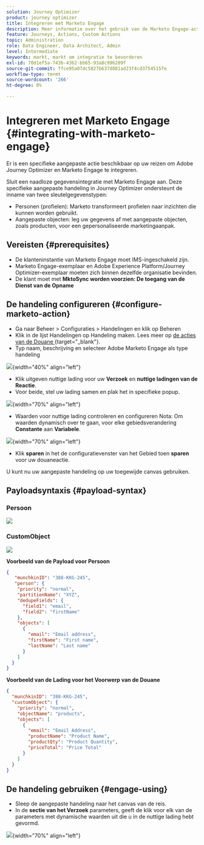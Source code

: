 ```yaml
---
solution: Journey Optimizer
product: journey optimizer
title: Integreren met Marketo Engage
description: Meer informatie over het gebruik van de Marketo Engage-actie
feature: Journeys, Actions, Custom Actions
topic: Administration
role: Data Engineer, Data Architect, Admin
level: Intermediate
keywords: markt, markt om integratie te bevorderen
exl-id: 70d1ef5a-743b-4362-bb65-93a8c996209f
source-git-commit: ffce95a074c5827b637d081ad23f4cd3754515fe
workflow-type: tm+mt
source-wordcount: '266'
ht-degree: 0%

---
```


# Integreren met Marketo Engage {#integrating-with-marketo-engage}

Er is een specifieke aangepaste actie beschikbaar op uw reizen om Adobe Journey Optimizer en Marketo Engage te integreren.

Sluit een naadloze gegevensintegratie met Marketo Engage aan. Deze specifieke aangepaste handeling in Journey Optimizer ondersteunt de inname van twee sleutelgegevenstypen:

* Personen (profielen): Marketo transformeert profielen naar inzichten die kunnen worden gebruikt.
* Aangepaste objecten: leg uw gegevens af met aangepaste objecten, zoals producten, voor een gepersonaliseerde marketingaanpak.

## Vereisten {#prerequisites}

* De klanteninstantie van Marketo Engage moet IMS-ingeschakeld zijn.
* Marketo Engage-exemplaar en Adobe Experience Platform/Journey Optimizer-exemplaar moeten zich binnen dezelfde organisatie bevinden.
* De klant moet met **MktoSync worden voorzien: De toegang van de Dienst van de Opname**

## De handeling configureren {#configure-marketo-action}

* Ga naar Beheer > Configuraties > Handelingen en klik op Beheren
* Klik in de lijst Handelingen op Handeling maken. Lees meer op [ de acties van de Douane ](../building-journeys/using-custom-actions.md){target="_blank"}.
* Typ naam, beschrijving en selecteer Adobe Marketo Engage als type handeling

![](assets/engage-customaction-creation.png){width="40%" align="left"}

* Klik uitgeven nuttige lading voor uw **Verzoek** en **nuttige ladingen van de Reactie**.
* Voor beide, stel uw lading samen en plak het in specifieke popup.

![](assets/engage-customaction-payload.png){width="70%" align="left"}

* Waarden voor nuttige lading controleren en configureren
Nota: Om waarden dynamisch over te gaan, voor elke gebiedsverandering **Constante** aan **Variabele**.

![](assets/engage-customaction-payload-fields.png){width="70%" align="left"}

* Klik **sparen** in het de configuratievenster van het Gebied toen **sparen** voor uw douaneactie.

U kunt nu uw aangepaste handeling op uw toegewijde canvas gebruiken.


## Payloadsyntaxis {#payload-syntax}

### Persoon

![](assets/payload-person.png)

### CustomObject

![](assets/payload-customobject.png)


**Voorbeeld van de Payload voor Persoon**

```json
{
   "munchkinID": "388-KKG-245",  
   "person": {
    "priority": "normal",
    "partitionName": "XYZ",
    "dedupeFields": {
      "field1": "email",
      "field2": "firstName"
    },
    "objects": [
      {
        "email": "Email address",
        "firstName": "First name",
        "lastName": "Last name"
      }
    ]
  }
}
```

**Voorbeeld van de Lading voor het Voorwerp van de Douane**

```json
{
  "munchkinID": "388-KKG-245", 
  "customObject": {
    "priority": "normal",
    "objectName": "products",
    "objects": [
      {
        "email": "Email Address",
        "productName": "Product Name",
        "productQty": "Product Quantity",
        "priceTotal": "Price Total"
      }
    ]
  }
}
```


## De handeling gebruiken {#engage-using}

* Sleep de aangepaste handeling naar het canvas van de reis.
* In de **sectie van het Verzoek** parameters, geeft de klik voor elk van de parameters met dynamische waarden uit die u in de nuttige lading hebt gevormd.

![](assets/engage-use-canvas.png){width="70%" align="left"}
